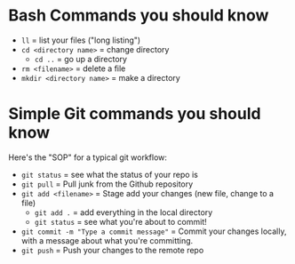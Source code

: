 # Bash Commands you should know

- `ll` = list your files ("long listing")
- `cd <directory name>` = change directory
   - `cd ..` = go up a directory
- `rm <filename>` = delete a file
- `mkdir <directory name>` = make a directory

# Simple Git commands you should know

Here's the "SOP" for a typical git workflow:

- `git status` = see what the status of your repo is
- `git pull` = Pull junk from the Github repository
- `git add <filename>` = Stage add your changes (new file, change to a file)
   - `git add .` = add everything in the local directory
   - `git status` = see what you're about to commit!
- `git commit -m "Type a commit message"` = Commit your changes locally, with a message about what you're committing.
- `git push` = Push your changes to the remote repo
